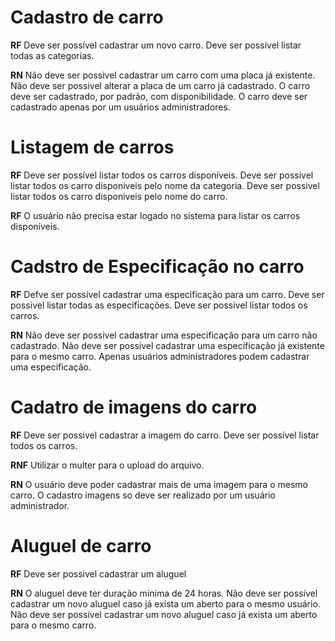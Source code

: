 # Cadastro de carro

**RF**
Deve ser possível cadastrar um novo carro.
Deve ser possivel listar todas as categorias.

**RN**
Não deve ser possivel cadastrar um carro com uma placa já existente.
Não deve ser possivel alterar a placa de um carro já cadastrado.
O carro deve ser cadastrado, por padrão, com disponibilidade.
O carro deve ser cadastrado apenas por um usuários administradores.

# Listagem de carros

**RF**
Deve ser possível listar todos os carros disponíveis.
Deve ser possivel listar todos os carro disponiveis pelo nome da categoria.
Deve ser possivel listar todos os carro disponiveis pelo nome do carro.

**RF**
O usuário não precisa estar logado no sistema para listar os carros disponíveis.


# Cadstro de Especificação no carro

**RF**
Defve ser possível cadastrar uma especificação para um carro.
Deve ser possivel listar todas as especificações.
Deve ser possivel listar todos os carros.

**RN**
Não deve ser possivel cadastrar uma especificação para um carro não cadastrado.
Não deve ser possível cadastrar uma especificação já existente para o mesmo carro.
Apenas usuários administradores podem cadastrar uma especificação.

# Cadatro de imagens do carro

**RF**
Deve ser possivel cadastrar a imagem do carro.
Deve ser possível listar todos os carros.

**RNF**
Utilizar o multer para o upload do arquivo.

**RN**
O usuário deve poder cadastrar mais de uma imagem para o mesmo carro.
O cadastro imagens so deve ser realizado por um usuário administrador.

# Aluguel de carro

**RF**
Deve ser possivel cadastrar um aluguel

**RN**
O aluguel deve ter duração minima de 24 horas.
Não deve ser possível cadastrar um novo aluguel caso já exista um aberto para o mesmo usuário.
Não deve ser possível cadastrar um novo aluguel caso já exista um aberto para o mesmo carro.
